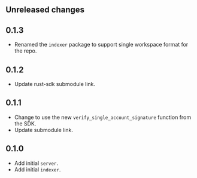 ## Unreleased changes

## 0.1.3

-   Renamed the `indexer` package to support single workspace format for the repo.

## 0.1.2

-   Update rust-sdk submodule link.

## 0.1.1

-   Change to use the new `verify_single_account_signature` function from the SDK.
-   Update submodule link.

## 0.1.0

-   Add initial `server`.
-   Add initial `indexer`.
